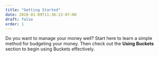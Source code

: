 ```yaml
---
title: "Getting Started"
date: 2018-01-09T11:36:13-07:00
draft: false
order: 1
---
```


Do you want to manage your money well?  Start here to learn a simple method for budgeting your money.  Then check out the <strong>Using Buckets</strong> section to begin using Buckets effectively.